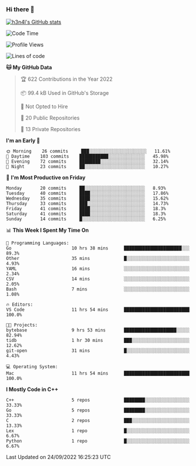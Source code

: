 ### Hi there 👋

[![h3n4l's GitHub stats](https://github-readme-stats.vercel.app/api?username=h3n4l&count_private=true&show_icons=true&theme=radical)](https://github.com/h3n4l/github-readme-stats)

<!--START_SECTION:waka-->
![Code Time](http://img.shields.io/badge/Code%20Time-689%20hrs%203%20mins-blue)

![Profile Views](http://img.shields.io/badge/Profile%20Views-8-blue)

![Lines of code](https://img.shields.io/badge/From%20Hello%20World%20I%27ve%20Written-43%20Thousand%20lines%20of%20code-blue)

**🐱 My GitHub Data** 

> 🏆 622 Contributions in the Year 2022
 > 
> 📦 99.4 kB Used in GitHub's Storage 
 > 
> 🚫 Not Opted to Hire
 > 
> 📜 20 Public Repositories 
 > 
> 🔑 13 Private Repositories  
 > 
**I'm an Early 🐤** 

```text
🌞 Morning    26 commits     ███░░░░░░░░░░░░░░░░░░░░░░   11.61% 
🌆 Daytime    103 commits    ███████████░░░░░░░░░░░░░░   45.98% 
🌃 Evening    72 commits     ████████░░░░░░░░░░░░░░░░░   32.14% 
🌙 Night      23 commits     ██░░░░░░░░░░░░░░░░░░░░░░░   10.27%

```
📅 **I'm Most Productive on Friday** 

```text
Monday       20 commits     ██░░░░░░░░░░░░░░░░░░░░░░░   8.93% 
Tuesday      40 commits     ████░░░░░░░░░░░░░░░░░░░░░   17.86% 
Wednesday    35 commits     ████░░░░░░░░░░░░░░░░░░░░░   15.62% 
Thursday     33 commits     ███░░░░░░░░░░░░░░░░░░░░░░   14.73% 
Friday       41 commits     ████░░░░░░░░░░░░░░░░░░░░░   18.3% 
Saturday     41 commits     ████░░░░░░░░░░░░░░░░░░░░░   18.3% 
Sunday       14 commits     █░░░░░░░░░░░░░░░░░░░░░░░░   6.25%

```


📊 **This Week I Spent My Time On** 

```text
💬 Programming Languages: 
Go                       10 hrs 38 mins      ██████████████████████░░░   89.3% 
Other                    35 mins             █░░░░░░░░░░░░░░░░░░░░░░░░   4.93% 
YAML                     16 mins             ░░░░░░░░░░░░░░░░░░░░░░░░░   2.34% 
CSV                      14 mins             ░░░░░░░░░░░░░░░░░░░░░░░░░   2.05% 
Bash                     7 mins              ░░░░░░░░░░░░░░░░░░░░░░░░░   1.08%

🔥 Editors: 
VS Code                  11 hrs 54 mins      █████████████████████████   100.0%

🐱‍💻 Projects: 
bytebase                 9 hrs 53 mins       ████████████████████░░░░░   82.94% 
tidb                     1 hr 30 mins        ███░░░░░░░░░░░░░░░░░░░░░░   12.62% 
git-open                 31 mins             █░░░░░░░░░░░░░░░░░░░░░░░░   4.43%

💻 Operating System: 
Mac                      11 hrs 54 mins      █████████████████████████   100.0%

```

**I Mostly Code in C++** 

```text
C++                      5 repos             ████████░░░░░░░░░░░░░░░░░   33.33% 
Go                       5 repos             ████████░░░░░░░░░░░░░░░░░   33.33% 
C                        2 repos             ███░░░░░░░░░░░░░░░░░░░░░░   13.33% 
Lex                      1 repo              █░░░░░░░░░░░░░░░░░░░░░░░░   6.67% 
Python                   1 repo              █░░░░░░░░░░░░░░░░░░░░░░░░   6.67%

```



 Last Updated on 24/09/2022 16:25:23 UTC
<!--END_SECTION:waka-->

